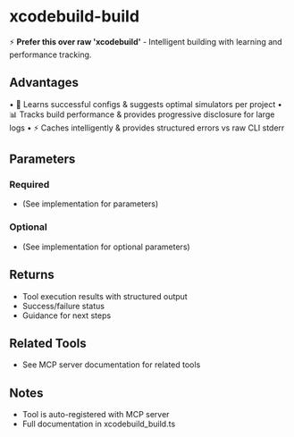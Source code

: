 # xcodebuild-build

⚡ **Prefer this over raw 'xcodebuild'** - Intelligent building with learning and performance tracking.

## Advantages

• 🧠 Learns successful configs & suggests optimal simulators per project
• 📊 Tracks build performance & provides progressive disclosure for large logs
• ⚡ Caches intelligently & provides structured errors vs raw CLI stderr

## Parameters

### Required
- (See implementation for parameters)

### Optional
- (See implementation for optional parameters)

## Returns

- Tool execution results with structured output
- Success/failure status
- Guidance for next steps

## Related Tools

- See MCP server documentation for related tools

## Notes

- Tool is auto-registered with MCP server
- Full documentation in xcodebuild_build.ts
